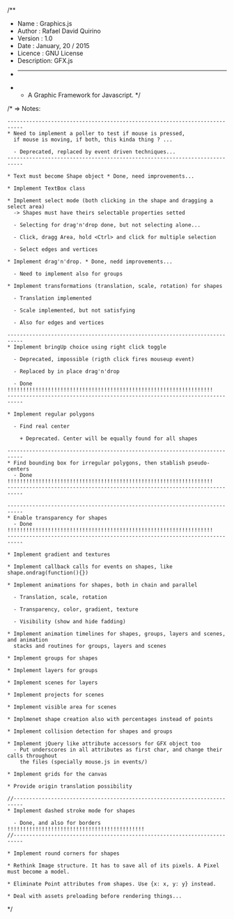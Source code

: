 /**
 * Name       : Graphics.js
 * Author     : Rafael David Quirino
 * Version    : 1.0
 * Date       : January, 20 / 2015
 * Licence    : GNU License
 * Description: GFX.js
 * ------------
 *    - A Graphic Framework for Javascript.
 */





/*
  => Notes:

    ---------------------------------------------------------------------------
    * Need to implement a poller to test if mouse is pressed,
      if mouse is moving, if both, this kinda thing ? ...
      
      - Deprecated, replaced by event driven techniques...
    ---------------------------------------------------------------------------

    * Text must become Shape object * Done, need improvements...

    * Implement TextBox class

    * Implement select mode (both clicking in the shape and dragging a select area)
      -> Shapes must have theirs selectable properties setted

      - Selecting for drag'n'drop done, but not selecting alone...

      - Click, dragg Area, hold <Ctrl> and click for multiple selection

      - Select edges and vertices

    * Implement drag'n'drop. * Done, nedd improvements...
      
      - Need to implement also for groups

    * Implement transformations (translation, scale, rotation) for shapes
      
      - Translation implemented

      - Scale implemented, but not satisfying

      - Also for edges and vertices

    ---------------------------------------------------------------------------
    * Implement bringUp choice using right click toggle
      
      - Deprecated, impossible (rigth click fires mouseup event)

      - Replaced by in place drag'n'drop

      - Done !!!!!!!!!!!!!!!!!!!!!!!!!!!!!!!!!!!!!!!!!!!!!!!!!!!!!!!!!!!!!!!!!!
    ---------------------------------------------------------------------------

    * Implement regular polygons

      - Find real center

        + Deprecated. Center will be equally found for all shapes

    ---------------------------------------------------------------------------
    * Find bounding box for irregular polygons, then stablish pseudo-centers
      - Done !!!!!!!!!!!!!!!!!!!!!!!!!!!!!!!!!!!!!!!!!!!!!!!!!!!!!!!!!!!!!!!!!!
    ---------------------------------------------------------------------------

    ---------------------------------------------------------------------------
    * Enable transparency for shapes
      - Done !!!!!!!!!!!!!!!!!!!!!!!!!!!!!!!!!!!!!!!!!!!!!!!!!!!!!!!!!!!!!!!!!!
    ---------------------------------------------------------------------------

    * Implement gradient and textures

    * Implement callback calls for events on shapes, like shape.ondrag(function(){})

    * Implement animations for shapes, both in chain and parallel

      - Translation, scale, rotation

      - Transparency, color, gradient, texture

      - Visibility (show and hide fadding)

    * Implement animation timelines for shapes, groups, layers and scenes, and animation
      stacks and routines for groups, layers and scenes

    * Implement groups for shapes

    * Implement layers for groups

    * Implement scenes for layers

    * Implement projects for scenes

    * Implement visible area for scenes

    * Implmenet shape creation also with percentages instead of points

    * Implement collision detection for shapes and groups

    * Implement jQuery like attribute accessors for GFX object too
      - Put underscores in all attributes as first char, and change their calls throughout
        the files (specially mouse.js in events/)

    * Implement grids for the canvas

    * Provide origin translation possibility

    //-------------------------------------------------------------------------
    * Implement dashed stroke mode for shapes

      - Done, and also for borders !!!!!!!!!!!!!!!!!!!!!!!!!!!!!!!!!!!!!!!!!!!!
    //-------------------------------------------------------------------------

    * Implement round corners for shapes

    * Rethink Image structure. It has to save all of its pixels. A Pixel must become a model. 

    * Eliminate Point attributes from shapes. Use {x: x, y: y} instead.

    * Deal with assets preloading before rendering things...
*/